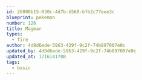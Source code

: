 ```yaml
---
id: 26008b15-030c-4d7b-b560-bfb2c77eee3c
blueprint: pokemon
number: 126
title: Magmar
types:
  - fire
author: 4d8d6ede-5963-429f-9c2f-74b897007e0c
updated_by: 4d8d6ede-5963-429f-9c2f-74b897007e0c
updated_at: 1716141780
tags:
  - basic
---
```


